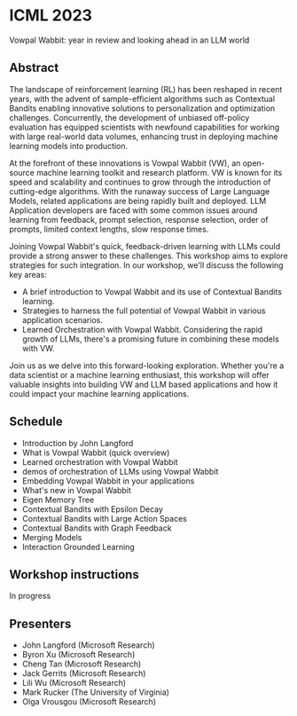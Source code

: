 
# ICML 2023
Vowpal Wabbit: year in review and looking ahead in an LLM world

## Abstract

The landscape of reinforcement learning (RL) has been reshaped in recent years, with the advent of sample-efficient algorithms such as Contextual Bandits enabling innovative solutions to personalization and optimization challenges. Concurrently, the development of unbiased off-policy evaluation has equipped scientists with newfound capabilities for working with large real-world data volumes, enhancing trust in deploying machine learning models into production.
 
At the forefront of these innovations is Vowpal Wabbit (VW), an open-source machine learning toolkit and research platform. VW is known for its speed and scalability and continues to grow through the introduction of cutting-edge algorithms.
With the runaway success of Large Language Models, related applications are being rapidly built and deployed.  LLM Application developers are faced with some common issues around learning from feedback, prompt selection, response selection, order of prompts, limited context lengths, slow response times.
 
Joining Vowpal Wabbit's quick, feedback-driven learning with LLMs could provide a strong answer to these challenges. This workshop aims to explore strategies for such integration. In our workshop, we'll discuss the following key areas:
 
- A brief introduction to Vowpal Wabbit and its use of Contextual Bandits learning.
- Strategies to harness the full potential of Vowpal Wabbit in various application scenarios.
- Learned Orchestration with Vowpal Wabbit. Considering the rapid growth of LLMs, there's a promising future in combining these models with VW.
 
Join us as we delve into this forward-looking exploration. Whether you're a data scientist or a machine learning enthusiast, this workshop will offer valuable insights into building VW and LLM based applications and how it could impact your machine learning applications.

## Schedule

- Introduction by John Langford
- What is Vowpal Wabbit (quick overview)
- Learned orchestration with Vowpal Wabbit
 - demos of orchestration of LLMs using Vowpal Wabbit
- Embedding Vowpal Wabbit in your applications
- What's new in Vowpal Wabbit
 - Eigen Memory Tree
 - Contextual Bandits with Epsilon Decay
 - Contextual Bandits with Large Action Spaces
 - Contextual Bandits with Graph Feedback
 - Merging Models
 - Interaction Grounded Learning

## Workshop instructions
In progress

## Presenters
- John Langford (Microsoft Research)
- Byron Xu (Microsoft Research)
- Cheng Tan (Microsoft Research)
- Jack Gerrits (Microsoft Research)
- Lili Wu (Microsoft Research)
- Mark Rucker (The University of Virginia)
- Olga Vrousgou (Microsoft Research)

